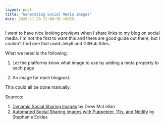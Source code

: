 ```yaml
---
layout: post
title: "Generating Social Media Images"
date: 2020-11-28 12:00:36 +0200
---
```


I want to have nice looking previews when I share links to my blog on social media. I'm not the first to want this and there are good guide out there, but I couldn't find one that used Jekyll and GitHub Sites.


What we need is the following:

1. Let the platforms know what image to use by adding a meta property to each page
    > <meta property="og:image" content="https://example.com/my_image.jpg">
1. An image for each blogpost. 

This could all be done manually. 

Sources:

1. [Dynamic Social Sharing Images](https://24ways.org/2018/dynamic-social-sharing-images/) by Drew McLellan
1. [Automated Social Sharing Images with Puppeteer, 11ty, and Netlify](https://dev.to/5t3ph/automated-social-sharing-images-with-puppeteer-11ty-and-netlify-22ln) by Stephanie Eckles
